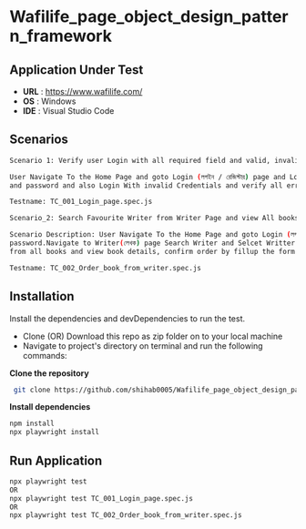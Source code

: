 # Wafilife_page_object_design_pattern_framework

## Application Under Test

- **URL** :  https://www.wafilife.com/
- **OS**  :  Windows
- **IDE** :  Visual Studio Code

## Scenarios
```bash
Scenario 1: Verify user Login with all required field and valid, invalid credentials and messages.

User Navigate To the Home Page and goto Login (লগইন / রেজিস্টার) page and Login with valid username/email
and password and also Login With invalid Credentials and verify all error message.

Testname: TC_001_Login_page.spec.js
```

```bash
Scenario_2: Search Favourite Writer from Writer Page and view All books and selected One of Your Favourite Book and Confirm order.

Scenario Description: User Navigate To the Home Page and goto Login (লগইন / রেজিস্টার) page and Login with valid username/email and
password.Navigate to Writer(লেখক) page Search Writer and Selcet Writter and view all books of the selected writer, select a book
from all books and view book details, confirm order by fillup the form of user details and successfully logout.

Testname: TC_002_Order_book_from_writer.spec.js
```

## Installation
Install the dependencies and devDependencies to run the test.
- Clone (OR) Download this repo as zip folder on to your local machine
- Navigate to project's directory on terminal and run the following commands:
  
**Clone the repository**
```bash
 git clone https://github.com/shihab0005/Wafilife_page_object_design_pattern_framework.git
```

**Install dependencies**
```bash
npm install
npx playwright install
```
## Run Application
```bash
npx playwright test
OR
npx playwright test TC_001_Login_page.spec.js
OR
npx playwright test TC_002_Order_book_from_writer.spec.js
```

